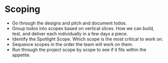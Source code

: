 # Scoping

- Go through the designs and pitch and document todos.
- Group todos into scopes based on vertical slices. How we can build, test, and deliver each individually in a few days a piece.
- Identify the Spotlight Scope. Which scope is the most critical to work on.
- Sequence scopes in the order the team will work on them.
- Run through the project scope by scope to see if it fits within the appetite.
